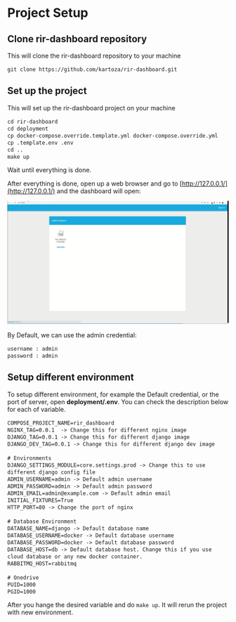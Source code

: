 # Project Setup

## Clone rir-dashboard repository

This will clone the rir-dashboard repository to your machine
```
git clone https://github.com/kartoza/rir-dashboard.git
```

## Set up the project

This will set up the rir-dashboard project on your machine
```
cd rir-dashboard
cd deployment
cp docker-compose.override.template.yml docker-compose.override.yml
cp .template.env .env
cd ..
make up
```
Wait until everything is done.

After everything is done, open up a web browser and go to [http://127.0.0.1/](http://127.0.0.1/) and the dashboard will open:

![RIR Dashboard on 127.0.0.1](../../assets/screenshots/rir-dashboard-linux-machine.png)

By Default, we can use the admin credential:
```
username : admin
password : admin
```

## Setup different environment
To setup different environment, for example the Default credential, or the port of server, open **deployment/.env**.
You can check the description below for each of variable.

```
COMPOSE_PROJECT_NAME=rir_dashboard
NGINX_TAG=0.0.1  -> Change this for different nginx image
DJANGO_TAG=0.0.1 -> Change this for different django image
DJANGO_DEV_TAG=0.0.1 -> Change this for different django dev image

# Environments
DJANGO_SETTINGS_MODULE=core.settings.prod -> Change this to use different django config file
ADMIN_USERNAME=admin -> Default admin username 
ADMIN_PASSWORD=admin -> Default admin password
ADMIN_EMAIL=admin@example.com -> Default admin email
INITIAL_FIXTURES=True
HTTP_PORT=80 -> Change the port of nginx

# Database Environment
DATABASE_NAME=django -> Default database name
DATABASE_USERNAME=docker -> Default database username
DATABASE_PASSWORD=docker -> Default database password
DATABASE_HOST=db -> Default database host. Change this if you use cloud database or any new docker container.
RABBITMQ_HOST=rabbitmq

# Onedrive
PUID=1000
PGID=1000
```

After you hange the desired variable and do `make up`. It will rerun the project with new environment.